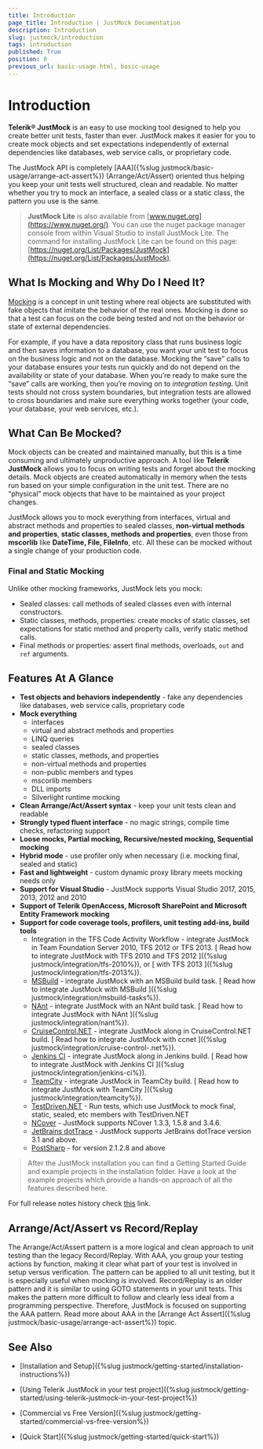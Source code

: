 ```yaml
---
title: Introduction
page_title: Introduction | JustMock Documentation
description: Introduction
slug: justmock/introduction
tags: introduction
published: True
position: 0
previous_url: basic-usage.html, basic-usage
---
```


# Introduction

__Telerik® JustMock__ is an easy to use mocking tool designed to help you create better unit tests, faster than ever. JustMock makes it easier for you to create mock objects and set expectations independently of external dependencies like databases, web service calls, or proprietary code.

The JustMock API is completely [AAA]({%slug justmock/basic-usage/arrange-act-assert%}) (Arrange/Act/Assert) oriented thus helping you keep your unit tests well structured, clean and readable. No matter whether you try to mock an interface, a sealed class or a static class, the pattern you use is the same.

> __JustMock Lite__ is also available from [www.nuget.org](https://www.nuget.org/). You can use the nuget package manager console from within Visual Studio to install JustMock Lite. The command for installing JustMock Lite can be found on this page: [https://nuget.org/List/Packages/JustMock](https://nuget.org/List/Packages/JustMock).

## What Is Mocking and Why Do I Need It?
[Mocking](https://en.wikipedia.org/wiki/Mock_object) is a concept in unit testing where real objects are substituted with fake objects that imitate the behavior of the real ones. Mocking is done so that a test can focus on the code being tested and not on the behavior or state of external dependencies. 

For example, if you have a data repository class that runs business logic and then saves information to a database, you want your unit test to focus on the business logic and not on the database. Mocking the “save” calls to your database ensures your tests run quickly and do not depend on the availability or state of your database. When you’re ready to make sure the “save” calls are working, then you’re moving on to *integration testing*. Unit tests should not cross system boundaries, but integration tests are allowed to cross boundaries and make sure everything works together (your code, your database, your web services, etc.).

## What Can Be Mocked?

Mock objects can be created and maintained manually, but this is a time consuming and ultimately unproductive approach. A tool like __Telerik JustMock__ allows you to focus on writing tests and forget about the mocking details. Mock objects are created automatically in memory when the tests run based on your simple configuration in the unit test. There are no “physical” mock objects that have to be maintained as your project changes.

JustMock allows you to mock everything from interfaces, virtual and abstract methods and properties to sealed classes, __non-virtual methods and properties__, __static classes, methods and properties__, even those from __mscorlib__ like __DateTime, File, FileInfo__, etc.
All these can be mocked without a single change of your production code.

### Final and Static Mocking

Unlike other mocking frameworks, JustMock lets you mock: 

*  Sealed classes: call methods of sealed classes even with internal constructors. 
*  Static classes, methods, properties: create mocks of static classes, set expectations for static method and property calls, verify static method calls. 
*  Final methods or properties: assert final methods, overloads, `out` and `ref` arguments. 

## Features At A Glance
* __Test objects and behaviors independently__ - fake any dependencies like databases, web service calls, proprietary code 
* __Mock everything__
	* interfaces
	* virtual and abstract methods and properties
	* LINQ queries
	* sealed classes
	* static classes, methods, and properties
	* non-virtual methods and properties
	* non-public members and types
	* mscorlib members
	* DLL imports
	* Silverlight runtime mocking
* __Clean Arrange/Act/Assert syntax__ - keep your unit tests clean and readable 
* __Strongly typed fluent interface__ - no magic strings, compile time checks, refactoring support 
* __Loose mocks, Partial mocking, Recursive/nested mocking, Sequential mocking__
* __Hybrid mode__ - use profiler only when necessary (i.e. mocking final, sealed and static) 
* __Fast and lightweight__ - custom dynamic proxy library meets mocking needs only
* __Support for Visual Studio__ - JustMock supports Visual Studio 2017, 2015, 2013, 2012 and 2010 
* __Support of Telerik OpenAccess, Microsoft SharePoint and Microsoft Entity Framework mocking__
* __Support for code coverage tools, profilers, unit testing add-ins, build tools__
	* Integration in the TFS Code Activity Workflow - integrate JustMock in Team Foundation Server 2010, TFS 2012 or TFS 2013. [ Read how to integrate JustMock with TFS 2010 and TFS 2012 ]({%slug justmock/integration/tfs-2010%}), or [ with TFS 2013 ]({%slug justmock/integration/tfs-2013%}). 
	* [MSBuild](https://msdn.microsoft.com/en-us/library/wea2sca5(VS.90).aspx) - integrate JustMock with an MSBuild build task. [ Read how to integrate JustMock with MSBuild ]({%slug justmock/integration/msbuild-tasks%}). 
	* [NAnt](http://nant.sourceforge.net/) - integrate JustMock with an NAnt build task. [ Read how to integrate JustMock with NAnt ]({%slug justmock/integration/nant%}). 
	* [CruiseControl.NET](http://cruisecontrol.sourceforge.net/) - integrate JustMock along in CruiseControl.NET build. [ Read how to integrate JustMock with ccnet ]({%slug justmock/integration/cruise-control-.net%}). 
	* [Jenkins CI](https://jenkins-ci.org/) - integrate JustMock along in Jenkins build. [ Read how to integrate JustMock with Jenkins CI ]({%slug justmock/integration/jenkins-ci%}). 
	* [TeamCity](https://www.jetbrains.com/teamcity/) - integrate JustMock in TeamCity build. [ Read how to integrate JustMock with TeamCity ]({%slug justmock/integration/teamcity%}). 
	* [TestDriven.NET](https://testdriven.net/) - Run tests, which use JustMock to mock final, static, sealed, etc members with TestDriven.NET 
	* [NCover](https://www.ncover.com/) - JustMock supports NCover 1.3.3, 1.5.8 and 3.4.6. 
	* [JetBrains dotTrace](https://www.ncover.com/) - JustMock supports JetBrains dotTrace version 3.1 and above. 
	* [PostSharp](http://www.sharpcrafters.com/) - for version 2.1.2.8 and above 


> After the JustMock installation you can find a Getting Started Guide and example projects in the installation folder. Have a look at the example projects which provide a hands-on approach of all the features described here.

For full release notes history check [this](https://www.telerik.com/products/mocking/whats-new/release-history.aspx ) link.

## Arrange/Act/Assert vs Record/Replay
The Arrange/Act/Assert pattern is a more logical and clean approach to unit testing than the legacy Record/Replay. With AAA, you group your testing actions by function, making it clear what part of your test is involved in setup versus verification. The pattern can be applied to all unit testing, but it is especially useful when mocking is involved.
Record/Replay is an older pattern and it is similar to using GOTO statements in your unit tests. This makes the pattern more difficult to follow and clearly less ideal from a programming perspective. Therefore, JustMock is focused on supporting the AAA pattern.
Read more about AAA in the [Arrange Act Assert]({%slug justmock/basic-usage/arrange-act-assert%}) topic.

## See Also

 * [Installation and Setup]({%slug justmock/getting-started/installation-instructions%})

 * [Using Telerik JustMock in your test project]({%slug justmock/getting-started/using-telerik-justmock-in-your-test-project%})

 * [Commercial vs Free Version]({%slug justmock/getting-started/commercial-vs-free-version%})

 * [Quick Start]({%slug justmock/getting-started/quick-start%})
